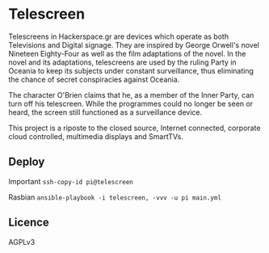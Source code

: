 # Telescreen
Telescreens in Hackerspace.gr are devices which operate as both Televisions and Digital signage. They are inspired by George Orwell's novel Nineteen Eighty-Four as well as the film adaptations of the novel. In the novel and its adaptations, telescreens are used by the ruling Party in Oceania to keep its subjects under constant surveillance, thus eliminating the chance of secret conspiracies against Oceania.

The character O'Brien claims that he, as a member of the Inner Party, can turn off his telescreen. While the programmes could no longer be seen or heard, the screen still functioned as a surveillance device.

This project is a riposte to the closed source, Internet connected, corporate cloud controlled, multimedia displays and SmartTVs. 

## Deploy

Important
`ssh-copy-id pi@telescreen`

Rasbian
`ansible-playbook -i telescreen, -vvv -u pi main.yml`

## Licence
AGPLv3

